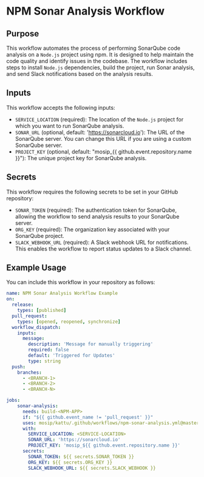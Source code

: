 # NPM Sonar Analysis Workflow

## Purpose

This workflow automates the process of performing SonarQube code analysis on a `Node.js` project using npm.
It is designed to help maintain the code quality and identify issues in the codebase.
The workflow includes steps to install `Node.js` dependencies, build the project, run Sonar analysis, and send Slack notifications based on the analysis results.

## Inputs

This workflow accepts the following inputs:
- `SERVICE_LOCATION` (required): The location of the `Node.js` project for which you want to run SonarQube analysis.
- `SONAR_URL` (optional, default: 'https://sonarcloud.io'): The URL of the SonarQube server. You can change this URL if you are using a custom SonarQube server.
- `PROJECT_KEY` (optional, default: "mosip_{{ github.event.repository.name }}"): The unique project key for SonarQube analysis.

## Secrets

This workflow requires the following secrets to be set in your GitHub repository:
- `SONAR_TOKEN` (required): The authentication token for SonarQube, allowing the workflow to send analysis results to your SonarQube server.
- `ORG_KEY` (required): The organization key associated with your SonarQube project.
- `SLACK_WEBHOOK_URL` (required): A Slack webhook URL for notifications. This enables the workflow to report status updates to a Slack channel.

## Example Usage

You can include this workflow in your repository as follows:
```yaml
name: NPM Sonar Analysis Workflow Example
on:
  release:
    types: [published]
  pull_request:
    types: [opened, reopened, synchronize]
  workflow_dispatch:
    inputs:
      message:
        description: 'Message for manually triggering'
        required: false
        default: 'Triggered for Updates'
        type: string
  push:
    branches:
      - <BRANCH-1>
      - <BRANCH-2>
      - <BRANCH-N>

jobs:
    sonar-analysis:
      needs: build-<NPM-APP>
      if: "${{ github.event_name != 'pull_request' }}"
      uses: mosip/kattu/.github/workflows/npm-sonar-analysis.yml@master
      with:
        SERVICE_LOCATION: <SERVICE-LOCATION>
        SONAR_URL: 'https://sonarcloud.io'
        PROJECT_KEY: 'mosip_${{ github.event.repository.name }}'
      secrets:
        SONAR_TOKEN: ${{ secrets.SONAR_TOKEN }}
        ORG_KEY: ${{ secrets.ORG_KEY }}
        SLACK_WEBHOOK_URL: ${{ secrets.SLACK_WEBHOOK }}
```